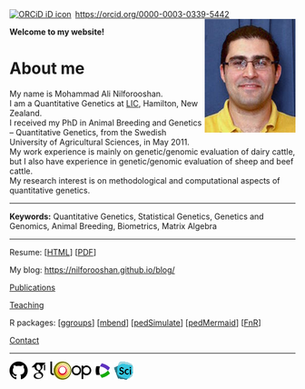 <script async src="https://www.googletagmanager.com/gtag/js?id=G-28DM9J1LV8"></script>
<script>
  window.dataLayer = window.dataLayer || [];
  function gtag(){dataLayer.push(arguments);}
  gtag('js', new Date());

  gtag('config', 'G-28DM9J1LV8');
</script>
<div itemscope itemtype="https://schema.org/Person"><a itemprop="sameAs" content="https://orcid.org/0000-0003-0339-5442" href="https://orcid.org/0000-0003-0339-5442" target="orcid.widget" rel="me noopener noreferrer" style="vertical-align:top;"><img src="https://orcid.org/sites/default/files/images/orcid_16x16.png" style="width:1em;margin-right:.5em;" alt="ORCiD iD icon">https://orcid.org/0000-0003-0339-5442</a></div>

<img align="right" src="images/mohammad_nilforooshan.jpg">

**Welcome to my website!**

# About me

My name is Mohammad Ali Nilforooshan.  
I am a Quantitative Genetics at <a href="http://www.lic.co.nz/" target="_blank">LIC</a>, Hamilton, New Zealand.  
I received my PhD in Animal Breeding and Genetics &ndash; Quantitative Genetics, from the Swedish University of Agricultural Sciences, in May 2011.  
My work experience is mainly on genetic/genomic evaluation of dairy cattle, but I also have experience in genetic/genomic evaluation of sheep and beef cattle.  
My research interest is on methodological and computational aspects of quantitative genetics.

---

**Keywords:** Quantitative Genetics, Statistical Genetics, Genetics and Genomics, Animal Breeding, Biometrics, Matrix Algebra

---

Resume: [[HTML](resume.md)] [[PDF](resume.pdf)]

My blog: <https://nilforooshan.github.io/blog/>

[Publications](publications.md)

[Teaching](teaching.md)

R packages: [[ggroups](https://cran.r-project.org/package=ggroups)] [[mbend](https://cran.r-project.org/package=mbend)] [[pedSimulate](https://cran.r-project.org/package=pedSimulate)] [[pedMermaid](https://cran.r-project.org/package=pedMermaid)] [[FnR](https://cran.r-project.org/package=FnR)]

[Contact](contact.md)

---

[![GitHub](images/githubicon.png "GitHub")](https://github.com/nilforooshan)
[![GoogleScholar](images/google-scholar-logo.png "GoogleScholar")](http://scholar.google.com/citations?hl=en&user=X7avTQgAAAAJ)
[![Loop](images/loop-logo.png "Loop")](https://loop.frontiersin.org/people/1161300/overview)
[![WEBofSCI](images/Web-of-Sci-logo.png "WofS")](https://www.webofscience.com/wos/author/record/GQH-1837-2022)
[![SciProfiles](images/sci-profiles-logo.png "SciProfiles")](https://sciprofiles.com/profile/manilforooshan)
